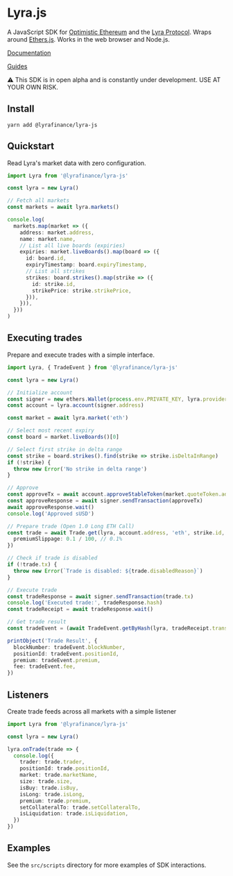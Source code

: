 # Lyra.js

A JavaScript SDK for [Optimistic Ethereum](https://optimism.io/) and the [Lyra Protocol](https://docs.lyra.finance/). Wraps around [Ethers.js](https://docs.ethers.io/v5/). Works in the web browser and Node.js.

[Documentation](https://docs.lyra.finance/developers/tools/lyra.js)

[Guides](https://docs.lyra.finance/developers/guides/execute-a-trade-off-chain)

⚠️ This SDK is in open alpha and is constantly under development. USE AT YOUR OWN RISK.

## Install

```
yarn add @lyrafinance/lyra-js
```

## Quickstart

Read Lyra's market data with zero configuration.

```typescript
import Lyra from '@lyrafinance/lyra-js'

const lyra = new Lyra()

// Fetch all markets
const markets = await lyra.markets()

console.log(
  markets.map(market => ({
    address: market.address,
    name: market.name,
    // List all live boards (expiries)
    expiries: market.liveBoards().map(board => ({
      id: board.id,
      expiryTimestamp: board.expiryTimestamp,
      // List all strikes
      strikes: board.strikes().map(strike => ({
        id: strike.id,
        strikePrice: strike.strikePrice,
      })),
    })),
  }))
)
```

## Executing trades

Prepare and execute trades with a simple interface.

```typescript
import Lyra, { TradeEvent } from '@lyrafinance/lyra-js'

const lyra = new Lyra()

// Initialize account
const signer = new ethers.Wallet(process.env.PRIVATE_KEY, lyra.provider)
const account = lyra.account(signer.address)

const market = await lyra.market('eth')

// Select most recent expiry
const board = market.liveBoards()[0]

// Select first strike in delta range
const strike = board.strikes().find(strike => strike.isDeltaInRange)
if (!strike) {
  throw new Error('No strike in delta range')
}

// Approve
const approveTx = await account.approveStableToken(market.quoteToken.address, MAX_BN)
const approveResponse = await signer.sendTransaction(approveTx)
await approveResponse.wait()
console.log('Approved sUSD')

// Prepare trade (Open 1.0 Long ETH Call)
const trade = await Trade.get(lyra, account.address, 'eth', strike.id, true, true, ONE_BN, {
  premiumSlippage: 0.1 / 100, // 0.1%
})

// Check if trade is disabled
if (!trade.tx) {
  throw new Error(`Trade is disabled: ${trade.disabledReason}`)
}

// Execute trade
const tradeResponse = await signer.sendTransaction(trade.tx)
console.log('Executed trade:', tradeResponse.hash)
const tradeReceipt = await tradeResponse.wait()

// Get trade result
const tradeEvent = (await TradeEvent.getByHash(lyra, tradeReceipt.transactionHash))[0]

printObject('Trade Result', {
  blockNumber: tradeEvent.blockNumber,
  positionId: tradeEvent.positionId,
  premium: tradeEvent.premium,
  fee: tradeEvent.fee,
})
```

## Listeners

Create trade feeds across all markets with a simple listener

```typescript
import Lyra from '@lyrafinance/lyra-js'

const lyra = new Lyra()

lyra.onTrade(trade => {
  console.log({
    trader: trade.trader,
    positionId: trade.positionId,
    market: trade.marketName,
    size: trade.size,
    isBuy: trade.isBuy,
    isLong: trade.isLong,
    premium: trade.premium,
    setCollateralTo: trade.setCollateralTo,
    isLiquidation: trade.isLiquidation,
  })
})
```

## Examples

See the `src/scripts` directory for more examples of SDK interactions.
